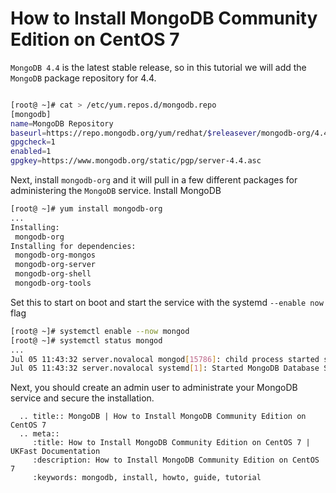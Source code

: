 # How to Install MongoDB Community Edition on CentOS 7

`MongoDB 4.4` is the latest stable release, so in this tutorial we will add the `MongoDB` package repository for 4.4.

``` note:: As package versions do change, please adjust the repository version accordingly as to your requirements.
```

```bash
[root@ ~]# cat > /etc/yum.repos.d/mongodb.repo
[mongodb]
name=MongoDB Repository
baseurl=https://repo.mongodb.org/yum/redhat/$releasever/mongodb-org/4.4/x86_64/
gpgcheck=1
enabled=1
gpgkey=https://www.mongodb.org/static/pgp/server-4.4.asc
```

Next, install `mongodb-org` and it will pull in a few different packages for administering the `MongoDB` service.
Install MongoDB
```bash
[root@ ~]# yum install mongodb-org
...
Installing:
 mongodb-org                  
Installing for dependencies:
 mongodb-org-mongos           
 mongodb-org-server           
 mongodb-org-shell            
 mongodb-org-tools
```
 
Set this to start on boot and start the service with the systemd `--enable now` flag

```bash
[root@ ~]# systemctl enable --now mongod
[root@ ~]# systemctl status mongod
...
Jul 05 11:43:32 server.novalocal mongod[15786]: child process started successfully, parent exiting
Jul 05 11:43:32 server.novalocal systemd[1]: Started MongoDB Database Server.
```

Next, you should create an admin user to administrate your MongoDB service and secure the installation.

```eval_rst
  .. title:: MongoDB | How to Install MongoDB Community Edition on CentOS 7
  .. meta::
     :title: How to Install MongoDB Community Edition on CentOS 7 | UKFast Documentation
     :description: How to Install MongoDB Community Edition on CentOS 7
     :keywords: mongodb, install, howto, guide, tutorial
```

